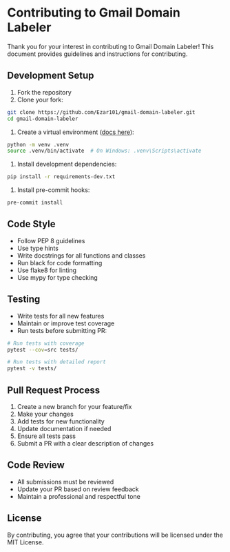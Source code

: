 # Contributing to Gmail Domain Labeler

Thank you for your interest in contributing to Gmail Domain Labeler! This document provides guidelines and instructions for contributing.

## Development Setup

1. Fork the repository
2. Clone your fork:

```bash
git clone https://github.com/Ezar101/gmail-domain-labeler.git
cd gmail-domain-labeler
```

1. Create a virtual environment ([docs here](https://packaging.python.org/en/latest/guides/installing-using-pip-and-virtual-environments/)):

```bash
python -m venv .venv
source .venv/bin/activate  # On Windows: .venv\Scripts\activate
```

1. Install development dependencies:

```bash
pip install -r requirements-dev.txt
```

1. Install pre-commit hooks:

```bash
pre-commit install
```

## Code Style

- Follow PEP 8 guidelines
- Use type hints
- Write docstrings for all functions and classes
- Run black for code formatting
- Use flake8 for linting
- Use mypy for type checking

## Testing

- Write tests for all new features
- Maintain or improve test coverage
- Run tests before submitting PR:

```bash
# Run tests with coverage
pytest --cov=src tests/

# Run tests with detailed report
pytest -v tests/
```

## Pull Request Process

1. Create a new branch for your feature/fix
2. Make your changes
3. Add tests for new functionality
4. Update documentation if needed
5. Ensure all tests pass
6. Submit a PR with a clear description of changes

## Code Review

- All submissions must be reviewed
- Update your PR based on review feedback
- Maintain a professional and respectful tone

## License

By contributing, you agree that your contributions will be licensed under the MIT License.
